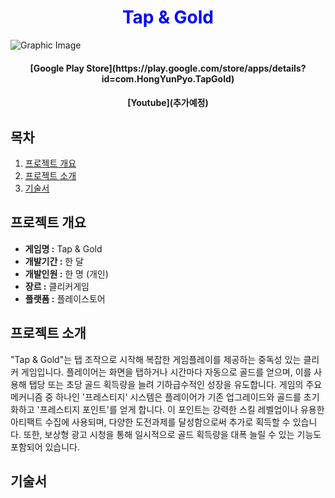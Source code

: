 <h1 align="center" style="color: blue"><b>Tap & Gold</b></h1>

![Graphic Image](https://github.com/yunpu1004/Tap_N_Gold/assets/53960432/de6cebd1-a1b3-4c56-ba01-ca90233c7181)

<h4 align="center"><b>[Google Play Store](https://play.google.com/store/apps/details?id=com.HongYunPyo.TapGold)</b></h1> 
<h4 align="center"><b>[Youtube](추가예정)</b></h1> 

## 목차
1. [프로젝트 개요](#프로젝트-개요)
2. [프로젝트 소개](#프로젝트-소개)
3. [기술서](#기술서)

## 프로젝트 개요
- **게임명 :** Tap & Gold
- **개발기간 :** 한 달
- **개발인원 :** 한 명 (개인)
- **장르 :** 클리커게임
- **플랫폼 :** 플레이스토어

## 프로젝트 소개
"Tap & Gold"는 탭 조작으로 시작해 복잡한 게임플레이를 제공하는 중독성 있는 클리커 게임입니다. 플레이어는 화면을 탭하거나 시간마다 자동으로 골드를 얻으며, 이를 사용해 탭당 또는 초당 골드 획득량을 늘려 기하급수적인 성장을 유도합니다. 게임의 주요 메커니즘 중 하나인 '프레스티지' 시스템은 플레이어가 기존 업그레이드와 골드를 초기화하고 '프레스티지 포인트'를 얻게 합니다. 이 포인트는 강력한 스킬 레벨업이나 유용한 아티팩트 수집에 사용되며, 다양한 도전과제를 달성함으로써 추가로 획득할 수 있습니다. 또한, 보상형 광고 시청을 통해 일시적으로 골드 획득량을 대폭 늘릴 수 있는 기능도 포함되어 있습니다.

## 기술서
